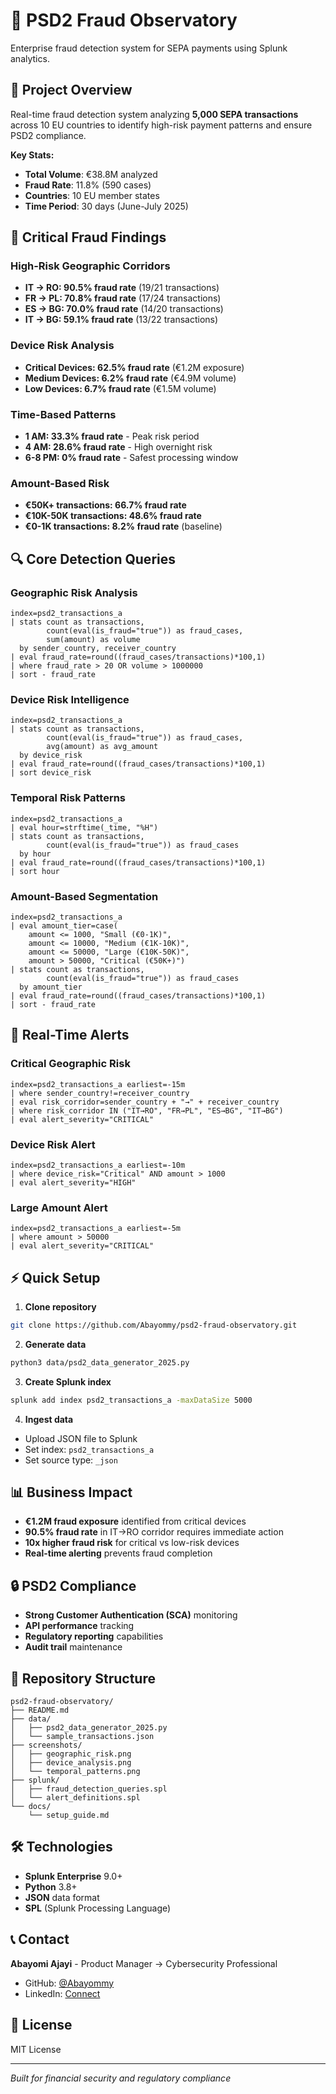 # 🏦 PSD2 Fraud Observatory

Enterprise fraud detection system for SEPA payments using Splunk analytics.

## 🎯 Project Overview

Real-time fraud detection system analyzing **5,000 SEPA transactions** across 10 EU countries to identify high-risk payment patterns and ensure PSD2 compliance.

**Key Stats:**
- **Total Volume**: €38.8M analyzed
- **Fraud Rate**: 11.8% (590 cases)
- **Countries**: 10 EU member states
- **Time Period**: 30 days (June-July 2025)

## 🚨 Critical Fraud Findings

### **High-Risk Geographic Corridors**
- **IT → RO: 90.5% fraud rate** (19/21 transactions)
- **FR → PL: 70.8% fraud rate** (17/24 transactions)
- **ES → BG: 70.0% fraud rate** (14/20 transactions)
- **IT → BG: 59.1% fraud rate** (13/22 transactions)

### **Device Risk Analysis**
- **Critical Devices: 62.5% fraud rate** (€1.2M exposure)
- **Medium Devices: 6.2% fraud rate** (€4.9M volume)
- **Low Devices: 6.7% fraud rate** (€1.5M volume)

### **Time-Based Patterns**
- **1 AM: 33.3% fraud rate** - Peak risk period
- **4 AM: 28.6% fraud rate** - High overnight risk
- **6-8 PM: 0% fraud rate** - Safest processing window

### **Amount-Based Risk**
- **€50K+ transactions: 66.7% fraud rate**
- **€10K-50K transactions: 48.6% fraud rate**
- **€0-1K transactions: 8.2% fraud rate** (baseline)

## 🔍 Core Detection Queries

### **Geographic Risk Analysis**
```spl
index=psd2_transactions_a 
| stats count as transactions, 
        count(eval(is_fraud="true")) as fraud_cases,
        sum(amount) as volume
  by sender_country, receiver_country
| eval fraud_rate=round((fraud_cases/transactions)*100,1)
| where fraud_rate > 20 OR volume > 1000000
| sort - fraud_rate
```

### **Device Risk Intelligence**
```spl
index=psd2_transactions_a 
| stats count as transactions,
        count(eval(is_fraud="true")) as fraud_cases,
        avg(amount) as avg_amount
  by device_risk
| eval fraud_rate=round((fraud_cases/transactions)*100,1)
| sort device_risk
```

### **Temporal Risk Patterns**
```spl
index=psd2_transactions_a 
| eval hour=strftime(_time, "%H")
| stats count as transactions,
        count(eval(is_fraud="true")) as fraud_cases
  by hour
| eval fraud_rate=round((fraud_cases/transactions)*100,1)
| sort hour
```

### **Amount-Based Segmentation**
```spl
index=psd2_transactions_a 
| eval amount_tier=case(
    amount <= 1000, "Small (€0-1K)",
    amount <= 10000, "Medium (€1K-10K)", 
    amount <= 50000, "Large (€10K-50K)",
    amount > 50000, "Critical (€50K+)")
| stats count as transactions,
        count(eval(is_fraud="true")) as fraud_cases
  by amount_tier
| eval fraud_rate=round((fraud_cases/transactions)*100,1)
| sort - fraud_rate
```

## 🚨 Real-Time Alerts

### **Critical Geographic Risk**
```spl
index=psd2_transactions_a earliest=-15m
| where sender_country!=receiver_country
| eval risk_corridor=sender_country + "→" + receiver_country
| where risk_corridor IN ("IT→RO", "FR→PL", "ES→BG", "IT→BG")
| eval alert_severity="CRITICAL"
```

### **Device Risk Alert**
```spl
index=psd2_transactions_a earliest=-10m
| where device_risk="Critical" AND amount > 1000
| eval alert_severity="HIGH"
```

### **Large Amount Alert**
```spl
index=psd2_transactions_a earliest=-5m
| where amount > 50000
| eval alert_severity="CRITICAL"
```

## ⚡ Quick Setup

1. **Clone repository**
```bash
git clone https://github.com/Abayommy/psd2-fraud-observatory.git
```

2. **Generate data**
```bash
python3 data/psd2_data_generator_2025.py
```

3. **Create Splunk index**
```bash
splunk add index psd2_transactions_a -maxDataSize 5000
```

4. **Ingest data**
- Upload JSON file to Splunk
- Set index: `psd2_transactions_a`
- Set source type: `_json`

## 📊 Business Impact

- **€1.2M fraud exposure** identified from critical devices
- **90.5% fraud rate** in IT→RO corridor requires immediate action
- **10x higher fraud risk** for critical vs low-risk devices
- **Real-time alerting** prevents fraud completion

## 🔒 PSD2 Compliance

- **Strong Customer Authentication (SCA)** monitoring
- **API performance** tracking
- **Regulatory reporting** capabilities
- **Audit trail** maintenance

## 📁 Repository Structure

```
psd2-fraud-observatory/
├── README.md
├── data/
│   ├── psd2_data_generator_2025.py
│   └── sample_transactions.json
├── screenshots/
│   ├── geographic_risk.png
│   ├── device_analysis.png
│   └── temporal_patterns.png
├── splunk/
│   ├── fraud_detection_queries.spl
│   └── alert_definitions.spl
└── docs/
    └── setup_guide.md
```

## 🛠️ Technologies

- **Splunk Enterprise** 9.0+
- **Python** 3.8+
- **JSON** data format
- **SPL** (Splunk Processing Language)

## 📞 Contact

**Abayomi Ajayi** - Product Manager → Cybersecurity Professional
- GitHub: [@Abayommy](https://github.com/Abayommy)
- LinkedIn: [Connect](https://linkedin.com/in/abayommy)

## 📄 License

MIT License

---

*Built for financial security and regulatory compliance*

